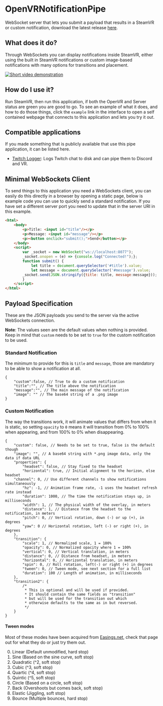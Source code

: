 # OpenVRNotificationPipe
WebSocket server that lets you submit a payload that results in a SteamVR or custom notification, download the latest release [here](https://github.com/BOLL7708/OpenVRNotificationPipe/releases).

## What does it do?
Through WebSockets you can display notifications inside SteamVR, either using the built in SteamVR notifications or custom image-based notifications with many options for transitions and placement.

[![Short video demonstration](https://img.youtube.com/vi/gSqyOYsiymw/0.jpg)](https://www.youtube.com/watch?v=gSqyOYsiymw)

## How do I use it?
Run SteamVR, then run this application, if both the OpenVR and Server status are green you are good to go. To see an example of what it does, and how to do those things, click the `example` link in the interface to open a self contained webpage that connects to this application and lets you try it out.

## Compatible applications
If you made something that is publicly available that use this pipe application, it can be listed here.
* [Twitch Logger](https://github.com/jeppevinkel/twitch-logger): Logs Twitch chat to disk and can pipe them to Discord and VR.

## Minimal WebSockets Client
To send things to this application you need a WebSockets client, you can easily do this directly in a browser by opening a static page, below is example code you can use to quickly send a standard notification. If you have set a different server port you need to update that in the server URI in this example.
```html
<html>
    <body>
        <p>Title: <input id="title"/></p>
        <p>Message: <input id="message"/></p>
        <p><button onclick="submit();">Send</button></p>
    </body>
    <script>
        var _socket = new WebSocket("ws://localhost:8077");
        _socket.onopen = (e) => {console.log("Connected!");};
        function submit() {
            let title = document.querySelector('#title').value;
            let message = document.querySelector('#message').value;
	    _socket.send(JSON.stringify({title: title, message:message}));
        }
    </script>
</html>
```

## Payload Specification
These are the JSON payloads you send to the server via the active WebSockets connection.

**Note**: The values seen are the default values when nothing is provided. Keep in mind that `custom` needs to be set to `true` for the custom notification to be used.
### Standard Notification
The minimum to provide for this is `title` and `message`, those are mandatory to be able to show a notification at all.
```jsonc
{
    "custom":false, // True to do a custom notification
    "title":"", // The title above the notification
    "message":"", // The main message of the notification
    "image": "" // The base64 string of a .png image
}
```
### Custom Notification
The way the transitions work, it will animate values that differs from when it is static, so setting `opacity` to `0` means it will transition from 0% to 100% when appearing, and from 100% to 0% when disappearing.
```jsonc
{
    "custom": false, // Needs to be set to true, false is the default though
    "image": "", // A base64 string with *.png image data, only the data if data URL
    "properties": {
        "headset": false, // Stay fixed to the headset
        "horizontal": true, // Initial alignment to the horizon, else headset
	"channel": 0, // Use different channels to show notifications simultaneously
        "hz": -1, // Animation frame rate, -1 uses the headset refresh rate instead
        "duration": 1000, // The time the notification stays up, in milliseconds
        "width": 1, // The physical width of the overlay, in meters
        "distance": 1, // Distance from the headset to the notification, in meters
        "pitch": 0, // Vertical rotation, down (-) or up (+), in degrees
        "yaw": 0 // Horizontal rotation, left (-) or right (+), in degrees
    },
    "transition": {
        "scale": 1, // Normalized scale, 1 = 100%
        "opacity": 0, // Normalized opacity where 1 = 100%
        "vertical": 0, // Vertical translation, in meters
        "distance": 0, // Distance from headset, in meters
        "horizontal": 0, // Horizontal translation, in meters
        "spin": 0, // Roll rotation, left(-) or right (+) in degrees
        "tween": 0, // Tween mode, see next section for a full list
        "duration": 100 // Length of animation, in milliseconds
    },
    "transition2": {
        /* 
         * This is optional and will be used if provided.
         * It should contain the same fields as "transition"
         * but will be used for the transition out which
         * otherwise defaults to the same as in but reversed.
         */
    }
}
```
#### Tween modes
Most of these modes have been acquired from [Easings.net](https://easings.net/), check that page out for what they do or just try them out.

0. Linear (Default unmodified, hard stop)
1. Sine (Based on the sine curve, soft stop)
2. Quadratic (^2, soft stop)
3. Cubic (^3, soft stop)
4. Quartic (^4, soft stop)
5. Quintic (^5, soft stop)
6. Circle (Based on a circle, soft stop)
7. Back (Overshoots but comes back, soft stop)
8. Elastic (Jiggling, soft stop)
9. Bounce (Multiple bounces, hard stop)
